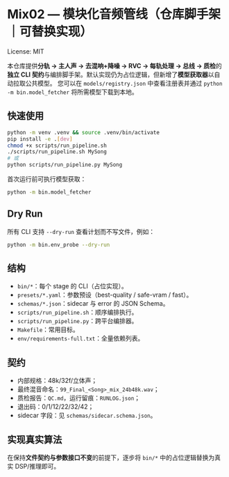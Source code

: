 # Mix02 — 模块化音频管线（仓库脚手架｜可替换实现）

License: MIT

本仓库提供**分轨 → 主人声 → 去混响+降噪 → RVC → 每轨处理 → 总线 → 质检**的**独立 CLI 契约**与编排脚手架。默认实现仍为占位逻辑，但新增了**模型获取器**以自动拉取公共模型。
您可以在 `models/registry.json` 中查看注册表并通过 `python -m bin.model_fetcher` 将所需模型下载到本地。

## 快速使用
```bash
python -m venv .venv && source .venv/bin/activate
pip install -e .[dev]
chmod +x scripts/run_pipeline.sh
./scripts/run_pipeline.sh MySong
# 或
python scripts/run_pipeline.py MySong
```

首次运行前可执行模型获取：
```bash
python -m bin.model_fetcher
```

## Dry Run

所有 CLI 支持 `--dry-run` 查看计划而不写文件，例如：
```bash
python -m bin.env_probe --dry-run
```

## 结构

* `bin/*`：每个 stage 的 CLI（占位实现）。
* `presets/*.yaml`：参数预设（best-quality / safe-vram / fast）。
* `schemas/*.json`：sidecar 与 error 的 JSON Schema。
* `scripts/run_pipeline.sh`：顺序编排执行。
* `scripts/run_pipeline.py`：跨平台编排器。
* `Makefile`：常用目标。
* `env/requirements-full.txt`：全量依赖列表。

## 契约

* 内部规格：48k/32f/立体声；
* 最终混音命名：`99_Final_<Song>_mix_24b48k.wav`；
* 质检报告：`QC.md`，运行留痕：`RUNLOG.json`；
* 退出码：0/1/12/22/32/42；
* sidecar 字段：见 `schemas/sidecar.schema.json`。

## 实现真实算法

在保持**文件契约与参数接口不变**的前提下，逐步将 `bin/*` 中的占位逻辑替换为真实 DSP/推理即可。

